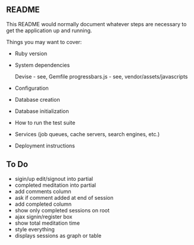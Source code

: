 ## README

This README would normally document whatever steps are necessary to get the
application up and running.

Things you may want to cover:

* Ruby version

* System dependencies

  Devise  - see, Gemfile
  progressbars.js - see, vendor/assets/javascripts

* Configuration

* Database creation

* Database initialization

* How to run the test suite

* Services (job queues, cache servers, search engines, etc.)

* Deployment instructions

## To Do

  * sigin/up edit/signout into partial
  * completed meditation into partial
  * add comments column
  * ask if comment added at end of session
  * add completed column
  * show only completed sessions on root
  * ajax signin/register box
  * show total meditation time
  * style everything
  * displays sessions as graph or table



